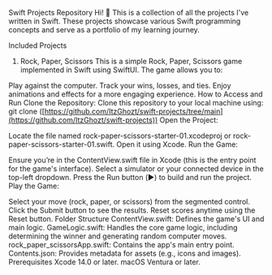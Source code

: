 Swift Projects Repository
Hi! 👋 This is a collection of all the projects I've written in Swift. These projects showcase various Swift programming concepts and serve as a portfolio of my learning journey.

Included Projects
1. Rock, Paper, Scissors
This is a simple Rock, Paper, Scissors game implemented in Swift using SwiftUI. The game allows you to:

Play against the computer.
Track your wins, losses, and ties.
Enjoy animations and effects for a more engaging experience.
How to Access and Run
Clone the Repository: Clone this repository to your local machine using:
git clone ([https://github.com/ItzGhozt/swift-projects/tree/main](https://github.com/ItzGhozt/swift-projects))
Open the Project:

Locate the file named rock-paper-scissors-starter-01.xcodeproj or rock-paper-scissors-starter-01.swift.
Open it using Xcode.
Run the Game:

Ensure you’re in the ContentView.swift file in Xcode (this is the entry point for the game's interface).
Select a simulator or your connected device in the top-left dropdown.
Press the Run button (▶️) to build and run the project.
Play the Game:

Select your move (rock, paper, or scissors) from the segmented control.
Click the Submit button to see the results.
Reset scores anytime using the Reset button.
Folder Structure
ContentView.swift: Defines the game's UI and main logic.
GameLogic.swift: Handles the core game logic, including determining the winner and generating random computer moves.
rock_paper_scissorsApp.swift: Contains the app's main entry point.
Contents.json: Provides metadata for assets (e.g., icons and images).
Prerequisites
Xcode 14.0 or later.
macOS Ventura or later.
